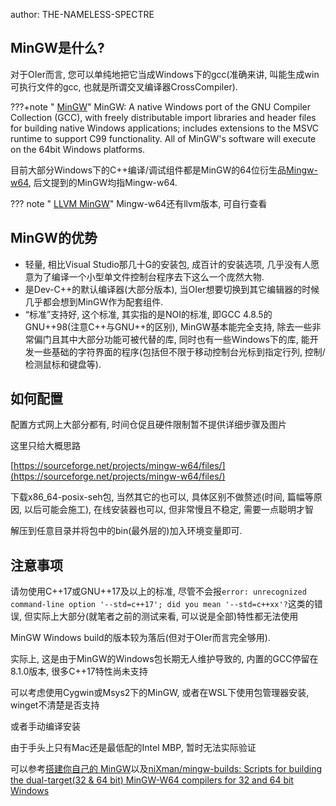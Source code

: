 author: THE-NAMELESS-SPECTRE

## MinGW是什么? 

对于OIer而言, 您可以单纯地把它当成Windows下的gcc(准确来讲, 叫能生成win可执行文件的gcc, 也就是所谓交叉编译器CrossCompiler). 

???+note " [MinGW](https://sourceforge.net/projects/mingw/)"
    MinGW: A native Windows port of the GNU Compiler Collection (GCC), with freely distributable import libraries and header files for building native Windows applications; includes extensions to the MSVC runtime to support C99 functionality. All of MinGW's software will execute on the 64bit Windows platforms. 

目前大部分Windows下的C++编译/调试组件都是MinGW的64位衍生品[Mingw-w64](http://www.mingw-w64.org/), 后文提到的MinGW均指Mingw-w64. 

??? note " [LLVM MinGW](https://github.com/mstorsjo/llvm-mingw)"
    Mingw-w64还有llvm版本, 可自行查看

## MinGW的优势

- 轻量, 相比Visual Studio那几十G的安装包, 成百计的安装选项, 几乎没有人愿意为了编译一个小型单文件控制台程序去下这么一个庞然大物.
- 是Dev-C++的默认编译器(大部分版本), 当OIer想要切换到其它编辑器的时候几乎都会想到MinGW作为配套组件.
- “标准”支持好, 这个标准, 其实指的是NOI的标准, 即GCC 4.8.5的GNU++98(注意C++与GNU++的区别), MinGW基本能完全支持, 除去一些非常偏门且其中大部分功能可被代替的库, 同时也有一些Windows下的库, 能开发一些基础的字符界面的程序(包括但不限于移动控制台光标到指定行列, 控制/检测鼠标和键盘等). 

## 如何配置

配置方式网上大部分都有, 时间仓促且硬件限制暂不提供详细步骤及图片

这里只给大概思路

[https://sourceforge.net/projects/mingw-w64/files/](https://sourceforge.net/projects/mingw-w64/files/)

下载x86_64-posix-seh包, 当然其它的也可以, 具体区别不做赘述(时间, 篇幅等原因, 以后可能会施工), 在线安装器也可以, 但非常慢且不稳定, 需要一点聪明才智

解压到任意目录并将包中的bin(最外层的)加入环境变量即可. 

## 注意事项

请勿使用C++17或GNU++17及以上的标准, 尽管不会报`error: unrecognized command-line option '--std=c++17'; did you mean '--std=c++xx'?`这类的错误, 但实际上大部分(就笔者之前的测试来看, 可以说是全部)特性都无法使用

MinGW Windows build的版本较为落后(但对于OIer而言完全够用). 

实际上, 这是由于MinGW的Windows包长期无人维护导致的, 内置的GCC停留在8.1.0版本, 很多C++17特性尚未支持

可以考虑使用Cygwin或Msys2下的MinGW, 或者在WSL下使用包管理器安装, winget不清楚是否支持

或者手动编译安装

由于手头上只有Mac还是最低配的Intel MBP, 暂时无法实际验证

可以参考[搭建你自己的 MinGW](https://guyutongxue.github.io/blogs/build_mingw.html)以及[niXman/mingw-builds: Scripts for building the dual-target(32 & 64 bit) MinGW-W64 compilers for 32 and 64 bit Windows](https://github.com/niXman/mingw-builds)
